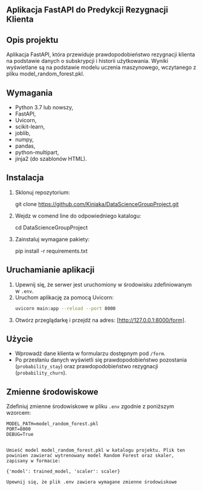 ## Aplikacja FastAPI do Predykcji Rezygnacji Klienta

## Opis projektu

Aplikacja FastAPI, która przewiduje prawdopodobieństwo rezygnacji klienta na podstawie danych o subskrypcji i historii użytkowania. Wyniki wyświetlane są na podstawie modelu uczenia maszynowego, wczytanego z pliku model_random_forest.pkl.

## Wymagania

- Python 3.7 lub nowszy,
- FastAPI,
- Uvicorn,
- scikit-learn,
- joblib,
- numpy,
- pandas,
- python-multipart,
- jinja2 (do szablonów HTML).

## Instalacja

1. Sklonuj repozytorium:

   git clone https://github.com/Kiniaka/DataScienceGroupProject.git

2. Wejdz w comend line do odpowiedniego katalogu:

   cd DataScienceGroupProject

3. Zainstaluj wymagane pakiety:

   pip install -r requirements.txt

## Uruchamianie aplikacji

1. Upewnij się, że serwer jest uruchomiony w środowisku zdefiniowanym w `.env`.
2. Uruchom aplikację za pomocą Uvicorn:
    ```bash
    uvicorn main:app --reload --port 8000
    ```
3. Otwórz przeglądarkę i przejdź na adres: [http://127.0.0.1:8000/form].

## Użycie
- Wprowadź dane klienta w formularzu dostępnym pod `/form`.
- Po przesłaniu danych wyświetli się prawdopodobieństwo pozostania (`probability_stay`) oraz prawdopodobieństwo rezygnacji (`probability_churn`).

## Zmienne środowiskowe
Zdefiniuj zmienne środowiskowe w pliku `.env` zgodnie z poniższym wzorcem:
```dotenv
MODEL_PATH=model_random_forest.pkl
PORT=8000
DEBUG=True


Umieść model model_random_forest.pkl w katalogu projektu. Plik ten powinien zawierać wytrenowany model Random Forest oraz skaler, zapisany w formacie:

{'model': trained_model, 'scaler': scaler}

Upewnij się, że plik .env zawiera wymagane zmienne środowiskowe
